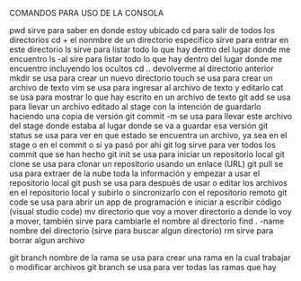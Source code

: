 COMANDOS PARA USO DE LA CONSOLA     

pwd sirve para saber en donde estoy ubicado
cd para salir de todos los directorios 
cd + el nonmbre de un directorio especifico sirve para entrar en este directorio
ls sirve para listar todo lo que hay dentro del lugar donde me encuentro
ls -al sire para  listar todo lo que hay dentro del lugar donde me encuentro incluyendo los ocultos
cd .. devolverme al directorio anterior 
mkdir se usa para crear un nuevo directorio
touch se usa para crear un archivo de texto 
vim se usa para ingresar al archivo de texto y editarlo 
cat se usa para mostrar lo que hay escrito en un archivo de texto
git add se usa para llevar un archivo editado al stage con la intención de guardarlo haciendo una copia de versión
git commit -m se usa para llevar este archivo del stage donde estaba al lugar donde se va a guardar esa versión
git status se usa para ver en que estado se encuentra un archivo, ya sea en el stage o en el commit o si ya pasó por ahí
git log sirve para ver todos los commit que se han hecho 
git init se usa para iniciar un repositorio local
git clone se usa para clonar un repositorio usando un enlace (URL)
git pull se usa para extraer de la nube toda la información y empezar a usar el repositorio local
git push se usa para después de usar o editar los archivos en el repositorio local y subirlo o sincronizarlo con el repositorio remoto
git code se usa para abrir un app de programación e iniciar a escribir código (visual studio code)
mv directorio que voy  a mover directorio a donde lo voy a mover, también sirve para cambiarle el nombre al directorio
find . -name nombre del directorio (sirve para buscar algun directorio)
rm sirve para borrar algun archivo


git branch nombre de la rama se usa para crear una rama en la cual trabajar o modificar archivos
git branch se usa para ver todas las ramas que hay
